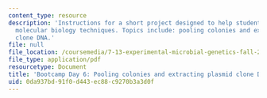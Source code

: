 ```yaml
---
content_type: resource
description: 'Instructions for a short project designed to help students master basic
  molecular biology techniques. Topics include: pooling colonies and extracting plasmid
  clone DNA.'
file: null
file_location: /coursemedia/7-13-experimental-microbial-genetics-fall-2008/0da937bd91f0d443ec88c9270b3a3d0f_MIT7_13f08_lab34.pdf
file_type: application/pdf
resourcetype: Document
title: 'Bootcamp Day 6: Pooling colonies and extracting plasmid clone DNA'
uid: 0da937bd-91f0-d443-ec88-c9270b3a3d0f
---
```

